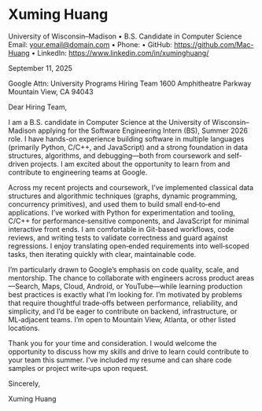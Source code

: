 # Xuming Huang
University of Wisconsin–Madison • B.S. Candidate in Computer Science
Email: <your.email@domain.com> • Phone: <your phone> • GitHub: https://github.com/Mac-Huang • LinkedIn: https://www.linkedin.com/in/xuminghuang/

September 11, 2025

Google
Attn: University Programs Hiring Team
1600 Amphitheatre Parkway
Mountain View, CA 94043

Dear Hiring Team,

I am a B.S. candidate in Computer Science at the University of Wisconsin–Madison applying for the Software Engineering Intern (BS), Summer 2026 role. I have hands-on experience building software in multiple languages (primarily Python, C/C++, and JavaScript) and a strong foundation in data structures, algorithms, and debugging—both from coursework and self-driven projects. I am excited about the opportunity to learn from and contribute to engineering teams at Google.

Across my recent projects and coursework, I’ve implemented classical data structures and algorithmic techniques (graphs, dynamic programming, concurrency primitives), and used them to build small end‑to‑end applications. I’ve worked with Python for experimentation and tooling, C/C++ for performance‑sensitive components, and JavaScript for minimal interactive front ends. I am comfortable in Git-based workflows, code reviews, and writing tests to validate correctness and guard against regressions. I enjoy translating open‑ended requirements into well‑scoped tasks, then iterating quickly with clear, maintainable code.

I’m particularly drawn to Google’s emphasis on code quality, scale, and mentorship. The chance to collaborate with engineers across product areas—Search, Maps, Cloud, Android, or YouTube—while learning production best practices is exactly what I’m looking for. I’m motivated by problems that require thoughtful trade‑offs between performance, reliability, and simplicity, and I’d be eager to contribute on backend, infrastructure, or ML‑adjacent teams. I’m open to Mountain View, Atlanta, or other listed locations.

Thank you for your time and consideration. I would welcome the opportunity to discuss how my skills and drive to learn could contribute to your team this summer. I’ve included my resume and can share code samples or project write‑ups upon request.

Sincerely,

Xuming Huang

